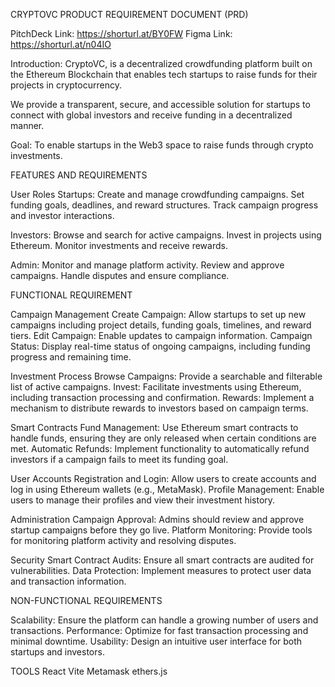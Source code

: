 CRYPTOVC PRODUCT REQUIREMENT DOCUMENT (PRD)



PitchDeck Link: https://shorturl.at/BY0FW 
Figma Link: https://shorturl.at/n04IO 


Introduction: 
CryptoVC, is a decentralized crowdfunding platform built on the Ethereum Blockchain that enables tech startups to raise funds for their projects in cryptocurrency. 

We provide a transparent, secure, and accessible solution for startups to connect with global investors and receive funding in a decentralized manner.


 Goal:
To enable startups in the Web3 space to raise funds through crypto investments. 



FEATURES AND REQUIREMENTS

 User Roles
Startups:
Create and manage crowdfunding campaigns.
Set funding goals, deadlines, and reward structures.
Track campaign progress and investor interactions.

Investors:
Browse and search for active campaigns.
Invest in projects using Ethereum.
Monitor investments and receive rewards.

Admin:
Monitor and manage platform activity.
Review and approve campaigns.
Handle disputes and ensure compliance.



 FUNCTIONAL REQUIREMENT 

Campaign Management
Create Campaign: Allow startups to set up new campaigns including project details, funding goals, timelines, and reward tiers.
Edit Campaign: Enable updates to campaign information.
Campaign Status: Display real-time status of ongoing campaigns, including funding progress and remaining time.

 Investment Process
Browse Campaigns: Provide a searchable and filterable list of active campaigns.
Invest: Facilitate investments using Ethereum, including transaction processing and confirmation.
Rewards: Implement a mechanism to distribute rewards to investors based on campaign terms.

Smart Contracts
Fund Management: Use Ethereum smart contracts to handle funds, ensuring they are only released when certain conditions are met.
Automatic Refunds: Implement functionality to automatically refund investors if a campaign fails to meet its funding goal.

User Accounts
Registration and Login: Allow users to create accounts and log in using Ethereum wallets (e.g., MetaMask).
Profile Management: Enable users to manage their profiles and view their investment history.

Administration
Campaign Approval: Admins should review and approve startup campaigns before they go live.
Platform Monitoring: Provide tools for monitoring platform activity and resolving disputes.

Security
Smart Contract Audits: Ensure all smart contracts are audited for vulnerabilities.
Data Protection: Implement measures to protect user data and transaction information.



 NON-FUNCTIONAL REQUIREMENTS 

Scalability: Ensure the platform can handle a growing number of users and transactions.
Performance: Optimize for fast transaction processing and minimal downtime.
Usability: Design an intuitive user interface for both startups and investors.


TOOLS
React Vite
Metamask
ethers.js

